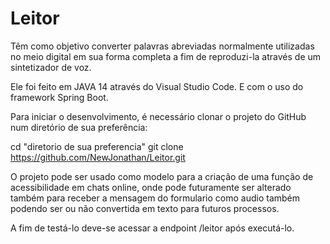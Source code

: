 # Leitor

Têm como objetivo converter palavras abreviadas normalmente utilizadas no meio digital em sua forma completa a fim de reproduzi-la através de um sintetizador de voz.

Ele foi feito em JAVA 14 através do Visual Studio Code. E com o uso do framework Spring Boot.

Para iniciar o desenvolvimento, é necessário clonar o projeto do GitHub num diretório de sua preferência:

cd "diretorio de sua preferencia"
git clone https://github.com/NewJonathan/Leitor.git

O projeto pode ser usado como modelo para a criação de uma função de acessibilidade em chats online, onde pode futuramente ser alterado também para receber a mensagem do formulario como audio também podendo ser ou não convertida em texto para futuros processos.

A fim de testá-lo deve-se acessar a endpoint /leitor após executá-lo.
